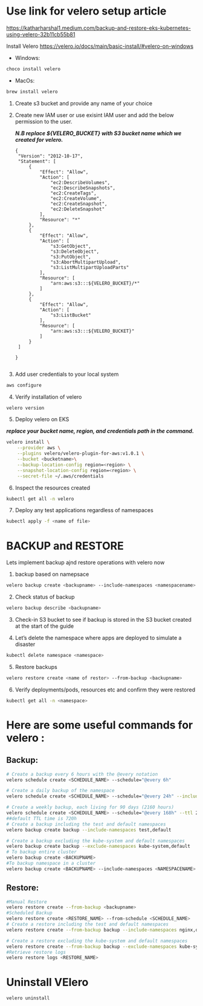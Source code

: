 # Use link for velero setup article 
https://katharharshal1.medium.com/backup-and-restore-eks-kubernetes-using-velero-32b11cb55b81

Install Velero https://velero.io/docs/main/basic-install/#velero-on-windows 
- Windows:

```bash
choco install velero
```

- MacOs:
 
```bash
brew install velero
```

1. Create s3 bucket and provide any name of your choice

2. Create new IAM user or use exisint IAM user and add the below permission to the user.

   ***N.B replace ${VELERO_BUCKET} with S3 bucket name which we created for velero.***

   ```
   {
    "Version": "2012-10-17",
    "Statement": [
        {
            "Effect": "Allow",
            "Action": [
                "ec2:DescribeVolumes",
                "ec2:DescribeSnapshots",
                "ec2:CreateTags",
                "ec2:CreateVolume",
                "ec2:CreateSnapshot",
                "ec2:DeleteSnapshot"
            ],
            "Resource": "*"
        },
        {
            "Effect": "Allow",
            "Action": [
                "s3:GetObject",
                "s3:DeleteObject",
                "s3:PutObject",
                "s3:AbortMultipartUpload",
                "s3:ListMultipartUploadParts"
            ],
            "Resource": [
                "arn:aws:s3:::${VELERO_BUCKET}/*"
            ]
        },
        {
            "Effect": "Allow",
            "Action": [
                "s3:ListBucket"
            ],
            "Resource": [
                "arn:aws:s3:::${VELERO_BUCKET}"
            ]
        }
    ]

   }


3. Add user credentials to your local system

```bash
aws configure
```

4. Verify installation of velero

```bash
velero version
```

5. Deploy velero on EKS 

***replace your bucket name, region, and credentials path in the command.***

```bash
velero install \
    --provider aws \
    --plugins velero/velero-plugin-for-aws:v1.0.1 \
    --bucket <bucketname>\
    --backup-location-config region=<region> \
    --snapshot-location-config region=<region> \
    --secret-file ~/.aws/credentials
```

6. Inspect the resources created

```bash
kubectl get all -n velero
```

7. Deploy any test applications regardless of namespaces

```bash
kubectl apply -f <name of file>
```

# BACKUP and RESTORE

Lets implement backup ajnd restore operations with velero now

1. backup based on namepsace

```bash
velero backup create <backupname> --include-namespaces <namespacename>
```
2. Check status of backup

```bash
velero backup describe <backupname>
```

3. Check-in S3 bucket to see if backup is stored in the S3 bucket created at the start of the guide

4. Let’s delete the namespace where apps are deployed to simulate a disaster

```bash
kubectl delete namespace <namespace>
```

5. Restore backups

```bash
velero restore create <name of restor> --from-backup <backupname>
```

6. Verify deployments/pods, resources etc and confirm they were restored

```bash
kubectl get all -n <namespace>
```


# Here are some useful commands for velero :
## Backup:

```bash
# Create a backup every 6 hours with the @every notation
velero schedule create <SCHEDULE_NAME> --schedule="@every 6h"

# Create a daily backup of the namespace
velero schedule create <SCHEDULE_NAME> --schedule="@every 24h" --include-namespaces <namspacename>

# Create a weekly backup, each living for 90 days (2160 hours)
velero schedule create <SCHEDULE_NAME> --schedule="@every 168h" --ttl 2160h0m0s     
##default TTL time is 720h
# Create a backup including the test and default namespaces
velero backup create backup --include-namespaces test,default

# Create a backup excluding the kube-system and default namespaces
velero backup create backup --exclude-namespaces kube-system,default
# To backup entire cluster
velero backup create <BACKUPNAME>
#To backup namespace in a cluster
velero backup create <BACKUPNAME> --include-namespaces <NAMESPACENAME>

```

## Restore:

```bash
#Manual Restore
velero restore create --from-backup <backupname>
#Scheduled Backup
velero restore create <RESTORE_NAME> --from-schedule <SCHEDULE_NAME>
# Create a restore including the test and default namespaces
velero restore create --from-backup backup --include-namespaces nginx,default

# Create a restore excluding the kube-system and default namespaces
velero restore create --from-backup backup --exclude-namespaces kube-system,default
#Retrieve restore logs
velero restore logs <RESTORE_NAME>
```


# Uninstall VElero

```bash
velero uninstall
```